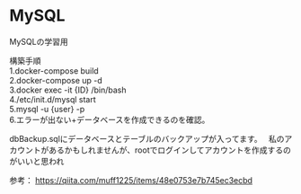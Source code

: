 # MySQL
MySQLの学習用

構築手順  
1.docker-compose build  
2.docker-compose up -d  
3.docker exec -it {ID} /bin/bash  
4./etc/init.d/mysql start  
5.mysql -u {user} -p  
6.エラーが出ない+データベースを作成できるのを確認。 

dbBackup.sqlにデータベースとテーブルのバックアップが入ってます。  
私のアカウントがあるかもしれませんが、rootでログインしてアカウントを作成するのがいいと思われ

参考：
https://qiita.com/muff1225/items/48e0753e7b745ec3ecbd
